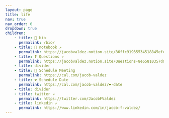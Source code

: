 ```yaml
---
layout: page
title: life
nav: true
nav_order: 6
dropdown: true
children:
    - title: 🙂 bio
      permalink: /bio/
    - title: 📓 notebook ↗
      permalink: https://jacobvaldez.notion.site/86ffc91935534518845efe5ce99a939c?v=1e6186860ff746b5b057dc6d6164be7c&pvs=4
    - title: ❓ Questions ↗
      permalink: https://jacobvaldez.notion.site/Questions-8e65810357d940468d083353e18085e0?pvs=4
    - title: divider
    - title: 📅 Schedule Meeting
      permalink: https://cal.com/jacob-valdez
    - title: ❤️ Schedule Date
      permalink: https://cal.com/jacob-valdez/❤-date
    - title: divider
    - title: twitter ↗
      permalink: https://twitter.com/JacobFValdez
    - title: linkedin ↗
      permalink: https://www.linkedin.com/in/jacob-f-valdez/
---
```

